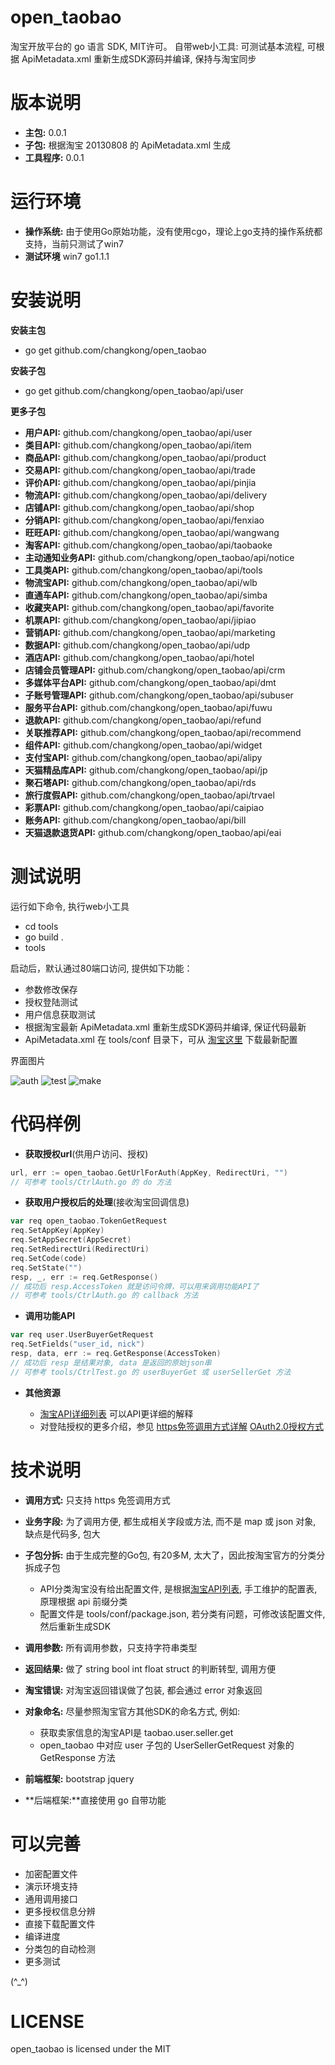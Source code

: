 open_taobao
===========

淘宝开放平台的 go 语言 SDK, MIT许可。 
自带web小工具: 可测试基本流程, 可根据 ApiMetadata.xml 重新生成SDK源码并编译, 保持与淘宝同步

版本说明
========

* **主包:** 0.0.1
* **子包:** 根据淘宝 20130808 的 ApiMetadata.xml 生成
* **工具程序:** 0.0.1

运行环境
========

* **操作系统:** 由于使用Go原始功能，没有使用cgo，理论上go支持的操作系统都支持，当前只测试了win7
* **测试环境** win7 go1.1.1

安装说明
========

**安装主包**

* go get github.com/changkong/open_taobao

**安装子包**

* go get github.com/changkong/open_taobao/api/user

**更多子包**

* **用户API:**  github.com/changkong/open_taobao/api/user
* **类目API:**  github.com/changkong/open_taobao/api/item
* **商品API:**  github.com/changkong/open_taobao/api/product
* **交易API:**  github.com/changkong/open_taobao/api/trade
* **评价API:**  github.com/changkong/open_taobao/api/pinjia
* **物流API:**  github.com/changkong/open_taobao/api/delivery
* **店铺API:**  github.com/changkong/open_taobao/api/shop
* **分销API:**  github.com/changkong/open_taobao/api/fenxiao
* **旺旺API:**  github.com/changkong/open_taobao/api/wangwang
* **淘客API:**  github.com/changkong/open_taobao/api/taobaoke
* **主动通知业务API:**  github.com/changkong/open_taobao/api/notice
* **工具类API:**  github.com/changkong/open_taobao/api/tools
* **物流宝API:**  github.com/changkong/open_taobao/api/wlb
* **直通车API:**  github.com/changkong/open_taobao/api/simba
* **收藏夹API:**  github.com/changkong/open_taobao/api/favorite
* **机票API:**  github.com/changkong/open_taobao/api/jipiao
* **营销API:**  github.com/changkong/open_taobao/api/marketing
* **数据API:**  github.com/changkong/open_taobao/api/udp
* **酒店API:**  github.com/changkong/open_taobao/api/hotel
* **店铺会员管理API:**  github.com/changkong/open_taobao/api/crm
* **多媒体平台API:**  github.com/changkong/open_taobao/api/dmt
* **子账号管理API:**  github.com/changkong/open_taobao/api/subuser
* **服务平台API:**  github.com/changkong/open_taobao/api/fuwu
* **退款API:**  github.com/changkong/open_taobao/api/refund
* **关联推荐API:**  github.com/changkong/open_taobao/api/recommend
* **组件API:**  github.com/changkong/open_taobao/api/widget
* **支付宝API:**  github.com/changkong/open_taobao/api/alipy
* **天猫精品库API:**  github.com/changkong/open_taobao/api/jp
* **聚石塔API:**  github.com/changkong/open_taobao/api/rds
* **旅行度假API:**  github.com/changkong/open_taobao/api/trvael
* **彩票API:**  github.com/changkong/open_taobao/api/caipiao
* **账务API:**  github.com/changkong/open_taobao/api/bill
* **天猫退款退货API:**  github.com/changkong/open_taobao/api/eai

测试说明
========

运行如下命令, 执行web小工具

* cd tools
* go build .
* tools

启动后，默认通过80端口访问, 提供如下功能：

* 参数修改保存
* 授权登陆测试
* 用户信息获取测试
* 根据淘宝最新 ApiMetadata.xml 重新生成SDK源码并编译, 保证代码最新
* ApiMetadata.xml 在 tools/conf 目录下，可从 [淘宝这里](http://api.taobao.com/myresources/standardSdk.htm) 下载最新配置

界面图片

![auth](./tools/photos/auth.jpg)
![test](./tools/photos/test.jpg)
![make](./tools/photos/make.jpg)

代码样例
========

* **获取授权url**(供用户访问、授权)

```go
url, err := open_taobao.GetUrlForAuth(AppKey, RedirectUri, "")
// 可参考 tools/CtrlAuth.go 的 do 方法
```
  
* **获取用户授权后的处理**(接收淘宝回调信息)

```go
var req open_taobao.TokenGetRequest
req.SetAppKey(AppKey)
req.SetAppSecret(AppSecret)
req.SetRedirectUri(RedirectUri)
req.SetCode(code)
req.SetState("")
resp, _, err := req.GetResponse()
// 成功后 resp.AccessToken 就是访问令牌，可以用来调用功能API了
// 可参考 tools/CtrlAuth.go 的 callback 方法
```

* **调用功能API**

```go
var req user.UserBuyerGetRequest
req.SetFields("user_id, nick")
resp, data, err := req.GetResponse(AccessToken)
// 成功后 resp 是结果对象, data 是返回的原始json串
// 可参考 tools/CtrlTest.go 的 userBuyerGet 或 userSellerGet 方法
```

* **其他资源**

  * [淘宝API详细列表](http://open.taobao.com/doc/category_list.htm?id=102) 可以API更详细的解释
  * 对登陆授权的更多介绍，参见  [https免签调用方式详解](http://open.taobao.com/doc/detail.htm?id=994) [OAuth2.0授权方式](http://open.taobao.com/doc/detail.htm?id=118)

技术说明
========

* **调用方式:** 只支持 https 免签调用方式
* **业务字段:** 为了调用方便, 都生成相关字段或方法, 而不是 map 或 json 对象, 缺点是代码多, 包大
* **子包分拆:** 由于生成完整的Go包, 有20多M, 太大了，因此按淘宝官方的分类分拆成子包

  * API分类淘宝没有给出配置文件, 是根据[淘宝API列表](http://open.taobao.com/doc/category_list.htm?id=102), 手工维护的配置表, 原理根据 api 前缀分类
  * 配置文件是 tools/conf/package.json, 若分类有问题，可修改该配置文件, 然后重新生成SDK

* **调用参数:** 所有调用参数，只支持字符串类型
* **返回结果:** 做了 string bool int float struct 的判断转型, 调用方便
* **淘宝错误:** 对淘宝返回错误做了包装, 都会通过 error 对象返回
* **对象命名:** 尽量参照淘宝官方其他SDK的命名方式, 例如:

  * 获取卖家信息的淘宝API是 taobao.user.seller.get
  * open_taobao 中对应 user 子包的 UserSellerGetRequest 对象的 GetResponse 方法

* **前端框架:** bootstrap jquery
* **后端框架:**直接使用 go 自带功能

可以完善
========

* 加密配置文件
* 演示环境支持
* 通用调用接口
* 更多授权信息分辨
* 直接下载配置文件
* 编译进度
* 分类包的自动检测
* 更多测试

(^_^)

LICENSE
=======
open_taobao is licensed under the MIT
